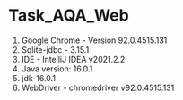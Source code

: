 # Task_AQA_Web
1. Google Chrome - Version 92.0.4515.131
2. Sqlite-jdbc - 3.15.1
3. IDE - IntelliJ IDEA v2021.2.2
4. Java version: 16.0.1
5. jdk-16.0.1
6. WebDriver - chromedriver v92.0.4515.131
